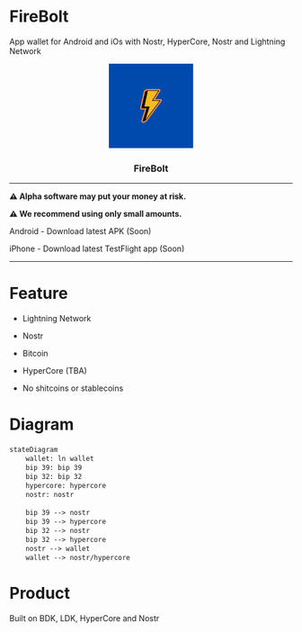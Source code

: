 # FireBolt

App wallet for Android  and iOs with Nostr, HyperCore, Nostr and Lightning Network 

<p align="center">
  <a href="https://github.com/AreaLayer/FireBolt" title="AreaLayer">
    <img alt="FireBolt" src="./src/assets/firebolt_logo_readme.png" width="150"></img>
  </a>
</p>

<h3 align="center">FireBolt</h3>


---

**⚠️ Alpha software may put your money at risk.**

**⚠️ We recommend using only small amounts.**

 Android - Download latest APK (Soon)

iPhone - Download latest TestFlight app (Soon)

---


# Feature

- Lightning Network

- Nostr

- Bitcoin

- HyperCore (TBA)

- No shitcoins or stablecoins

# Diagram

```mermaid
stateDiagram
    wallet: ln wallet
    bip 39: bip 39
    bip 32: bip 32
    hypercore: hypercore
    nostr: nostr

    bip 39 --> nostr
    bip 39 --> hypercore
    bip 32 --> nostr
    bip 32 --> hypercore
    nostr --> wallet
    wallet --> nostr/hypercore
```

# Product

Built on BDK, LDK, HyperCore and Nostr
